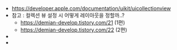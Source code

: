 - https://developer.apple.com/documentation/uikit/uicollectionview
- 참고 : 컬렉션 뷰 설정 시 어떻게 레이아웃을 정할까..?
	- https://demian-develop.tistory.com/21 (1편)
	- https://demian-develop.tistory.com/22 (2편)
-
-